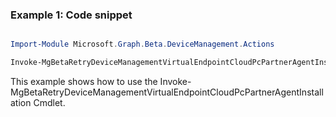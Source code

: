 ### Example 1: Code snippet

```powershell

Import-Module Microsoft.Graph.Beta.DeviceManagement.Actions

Invoke-MgBetaRetryDeviceManagementVirtualEndpointCloudPcPartnerAgentInstallation -CloudPCId $cloudPCId

```
This example shows how to use the Invoke-MgBetaRetryDeviceManagementVirtualEndpointCloudPcPartnerAgentInstallation Cmdlet.

